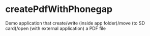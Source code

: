 # createPdfWithPhonegap
Demo application that create/write (inside app folder)/move (to SD card)/open (with external application) a PDF file
